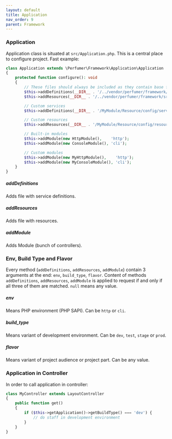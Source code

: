 ```yaml
---
layout: default
title: Application
nav_order: 9
parent: Framework
---
```


### Application

Application class is situated at `src/Application.php`.
This is a central place to configure project. Fast example:

```php
class Application extends \Perfumer\Framework\Application\Application
{
    protected function configure(): void
    {
        // These files should always be included as they contain base framework configuration
        $this->addDefinitions(__DIR__ . '/../vendor/perfumer/framework/src/Package/Framework/Resource/config/services.php');
        $this->addResources(__DIR__ . '/../vendor/perfumer/framework/src/Package/Framework/Resource/config/resources.php');

        // Custom services
        $this->addDefinitions(__DIR__ . '/MyModule/Resource/config/services.php');

        // Custom resources
        $this->addResources(__DIR__ . '/MyModule/Resource/config/resources.php');

        // Built-in modules
        $this->addModule(new HttpModule(),    'http');
        $this->addModule(new ConsoleModule(), 'cli');

        // Custom modules
        $this->addModule(new MyHttpModule(),    'http');
        $this->addModule(new MyConsoleModule(), 'cli');
    }
}
```

##### addDefinitions

Adds file with service definitions.

##### addResources

Adds file with resources.

##### addModule

Adds Module (bunch of controllers).

### Env, Build Type and Flavor

Every method (`addDefinitions`, `addResources`, `addModule`) contain 3 arguments at the end: `env`, `build_type`, `flavor`.
Content of methods `addDefinitions`, `addResources`, `addModule` is applied to request if and only if all three of them are matched. 
`null` means any value.

##### env

Means PHP environment (PHP SAPI). Can be `http` or `cli`.

##### build_type

Means variant of development environment. Can be `dev`, `test`, `stage` or `prod`.

##### flavor

Means variant of project audience or project part. Can be any value.

### Application in Controller

In order to call application in controller:

```php
class MyController extends LayoutController
{
    public function get()
    {
        if ($this->getApplication()->getBuildType() === 'dev') {
            // do staff in development environment
        }
    }
}
```  
